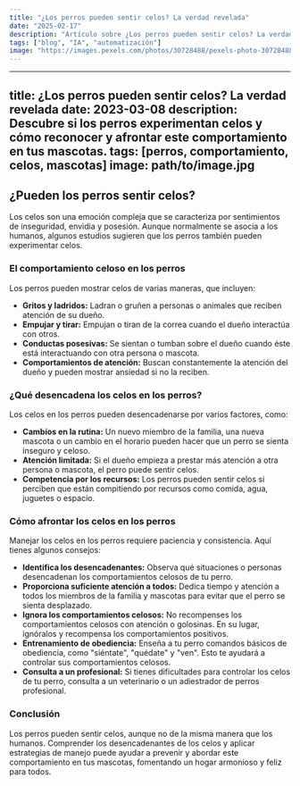 ```yaml
---
title: "¿Los perros pueden sentir celos? La verdad revelada"
date: "2025-02-17"
description: "Artículo sobre ¿Los perros pueden sentir celos? La verdad revelada"
tags: ["blog", "IA", "automatización"]
image: "https://images.pexels.com/photos/30728488/pexels-photo-30728488.jpeg?auto=compress&cs=tinysrgb&h=350"
---
```


---
title: ¿Los perros pueden sentir celos? La verdad revelada
date: 2023-03-08
description: Descubre si los perros experimentan celos y cómo reconocer y afrontar este comportamiento en tus mascotas.
tags: [perros, comportamiento, celos, mascotas]
image: path/to/image.jpg
---

## ¿Pueden los perros sentir celos?

Los celos son una emoción compleja que se caracteriza por sentimientos de inseguridad, envidia y posesión. Aunque normalmente se asocia a los humanos, algunos estudios sugieren que los perros también pueden experimentar celos.

### El comportamiento celoso en los perros

Los perros pueden mostrar celos de varias maneras, que incluyen:

- **Gritos y ladridos:** Ladran o gruñen a personas o animales que reciben atención de su dueño.
- **Empujar y tirar:** Empujan o tiran de la correa cuando el dueño interactúa con otros.
- **Conductas posesivas:** Se sientan o tumban sobre el dueño cuando éste está interactuando con otra persona o mascota.
- **Comportamientos de atención:** Buscan constantemente la atención del dueño y pueden mostrar ansiedad si no la reciben.

### ¿Qué desencadena los celos en los perros?

Los celos en los perros pueden desencadenarse por varios factores, como:

- **Cambios en la rutina:** Un nuevo miembro de la familia, una nueva mascota o un cambio en el horario pueden hacer que un perro se sienta inseguro y celoso.
- **Atención limitada:** Si el dueño empieza a prestar más atención a otra persona o mascota, el perro puede sentir celos.
- **Competencia por los recursos:** Los perros pueden sentir celos si perciben que están compitiendo por recursos como comida, agua, juguetes o espacio.

### Cómo afrontar los celos en los perros

Manejar los celos en los perros requiere paciencia y consistencia. Aquí tienes algunos consejos:

- **Identifica los desencadenantes:** Observa qué situaciones o personas desencadenan los comportamientos celosos de tu perro.
- **Proporciona suficiente atención a todos:** Dedica tiempo y atención a todos los miembros de la familia y mascotas para evitar que el perro se sienta desplazado.
- **Ignora los comportamientos celosos:** No recompenses los comportamientos celosos con atención o golosinas. En su lugar, ignóralos y recompensa los comportamientos positivos.
- **Entrenamiento de obediencia:** Enseña a tu perro comandos básicos de obediencia, como "siéntate", "quédate" y "ven". Esto te ayudará a controlar sus comportamientos celosos.
- **Consulta a un profesional:** Si tienes dificultades para controlar los celos de tu perro, consulta a un veterinario o un adiestrador de perros profesional.

### Conclusión

Los perros pueden sentir celos, aunque no de la misma manera que los humanos. Comprender los desencadenantes de los celos y aplicar estrategias de manejo puede ayudar a prevenir y abordar este comportamiento en tus mascotas, fomentando un hogar armonioso y feliz para todos.
